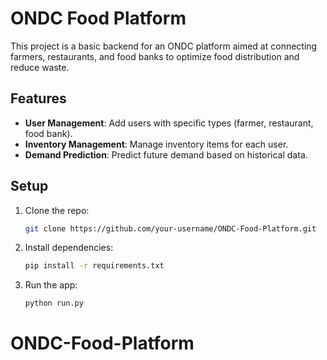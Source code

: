 # ONDC Food Platform

This project is a basic backend for an ONDC platform aimed at connecting farmers, restaurants, and food banks to optimize food distribution and reduce waste.

## Features
- **User Management**: Add users with specific types (farmer, restaurant, food bank).
- **Inventory Management**: Manage inventory items for each user.
- **Demand Prediction**: Predict future demand based on historical data.

## Setup
1. Clone the repo:
    ```bash
    git clone https://github.com/your-username/ONDC-Food-Platform.git
    ```
2. Install dependencies:
    ```bash
    pip install -r requirements.txt
    ```
3. Run the app:
    ```bash
    python run.py
    ```
# ONDC-Food-Platform
